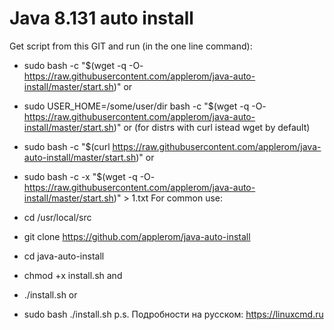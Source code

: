 # Java 8.131 auto install

Get script from this GIT and run (in the one line command):
* sudo bash -c "$(wget -q -O- https://raw.githubusercontent.com/applerom/java-auto-install/master/start.sh)"
or
* sudo USER_HOME=/some/user/dir bash -c "$(wget -q -O- https://raw.githubusercontent.com/applerom/java-auto-install/master/start.sh)"
or (for distrs with curl istead wget by default)
* sudo bash -c "$(curl https://raw.githubusercontent.com/applerom/java-auto-install/master/start.sh)"
or
* sudo bash -c -x "$(wget -q -O- https://raw.githubusercontent.com/applerom/java-auto-install/master/start.sh)" > 1.txt
For common use:

* cd /usr/local/src
* git clone https://github.com/applerom/java-auto-install
* cd java-auto-install
* chmod +x install.sh
and
* ./install.sh
or
* sudo bash ./install.sh
p.s. Подробности на русском: https://linuxcmd.ru
